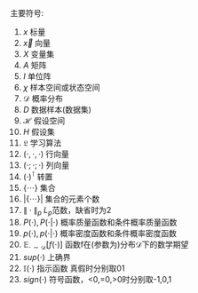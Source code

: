 主要符号:

1. $x$ 标量
2. $\vec{x}$ 向量
3. $X$ 变量集
4. $A$ 矩阵
5. $I$ 单位阵
6. $\chi$ 样本空间或状态空间
7. $\mathcal{D}$ 概率分布
8. $D$ 数据样本(数据集)
9. $\mathcal{H}$ 假设空间
10. $H$ 假设集
11. $\mathfrak{L}$ 学习算法
12. $(\cdot,\cdot,\cdot)$ 行向量
13. $(\cdot;\cdot;\cdot)$ 列向量
14. $(\cdot)^\intercal$ 转置
15. $\{\cdots\}$ 集合
16. $|\{\cdots\}|$ 集合的元素个数
17. $\|\cdot\|_p$ $L_p$范数，缺省时为2
18. $P(\cdot),P(\cdot|\cdot)$ 概率质量函数和条件概率质量函数
19. $p(\cdot),p(\cdot|\cdot)$ 概率密度函数和条件概率密度函数
20. $\mathbb{E}_{\cdot \sim \mathcal{D}}[f(\cdot)]$ 函数f在(参数为)分布$\mathcal{D}$下的数学期望
21. $sup(\cdot)$ 上确界
22. $\mathbb{I}(\cdot)$ 指示函数 真假时分别取01
23. $sign(\cdot)$ 符号函数，<0,=0,>0时分别取-1,0,1

